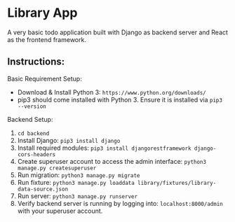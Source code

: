 # Library App 
A very basic todo application built with Django as backend server and React as the frontend framework.

## Instructions:

Basic Requirement Setup:
- Download & Install Python 3: `https://www.python.org/downloads/`
- pip3 should come installed with Python 3. Ensure it is installed via `pip3 --version`

Backend Setup:
1. `cd backend`
2. Install Django: `pip3 install django`
3. Install required modules: `pip3 install djangorestframework django-cors-headers`
4. Create superuser account to access the admin interface: `python3 manage.py createsuperuser`
5. Run migration: `python3 manage.py migrate`
6. Run fixture: `python3 manage.py loaddata library/fixtures/library-data-source.json`
7. Run server: `python3 manage.py runserver`
8. Verify backend server is running by logging into: `localhost:8000/admin` with your superuser account.